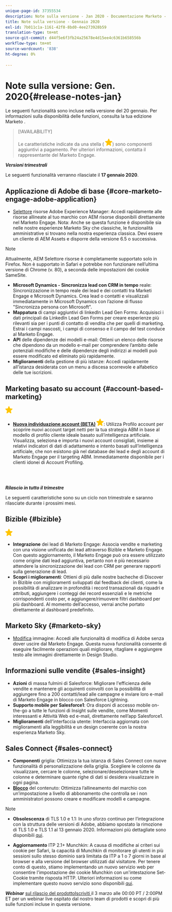 ```yaml
---
unique-page-id: 37355534
description: Note sulla versione - Jan 2020 - Documentazione Marketo - Documentazione del prodotto
title: Note sulla versione - Gennaio 2020
exl-id: 7b011c1a-1161-42f8-8bd0-4ee273928b59
translation-type: tm+mt
source-git-commit: d44f5e6f3fb24a25678e4d15ee4c6361b658556b
workflow-type: tm+mt
source-wordcount: '838'
ht-degree: 0%

---
```


# Note sulla versione: Gen. 2020{#release-notes-jan}

Le seguenti funzionalità sono incluse nella versione del 20 gennaio. Per informazioni sulla disponibilità delle funzioni, consulta la tua edizione Marketo .

>[!AVAILABILITY]
>
>Le caratteristiche indicate da una stella ( ![(star)](assets/yellow-star.png)) sono componenti aggiuntivi a pagamento. Per ulteriori informazioni, contatta il rappresentante del Marketo Engage.

**_Versioni trimestrali_**

Le seguenti funzionalità verranno rilasciate il **17 gennaio 2020**.

## Applicazione di Adobe di base {#core-marketo-engage-adobe-application}

* [Selettore](/help/marketo/product-docs/core-marketo-concepts/miscellaneous/importing-assets-with-adobe-experience-manager.md) risorse Adobe Experience Manager: Accedi rapidamente alle risorse allineate al tuo marchio con AEM risorse disponibili direttamente nel Marketo Engage. Nota: Anche se questa funzione è disponibile sia nelle nostre esperienze Marketo Sky che classiche, le funzionalità amministrative si trovano nella nostra esperienza classica. Devi essere un cliente di AEM Assets e disporre della versione 6.5 o successiva.

>[!NOTE]
>
>Attualmente, AEM Selettore risorse è completamente supportato solo in Firefox. Non è supportato in Safari e potrebbe non funzionare nell’ultima versione di Chrome (v. 80), a seconda delle impostazioni dei cookie SameSite.

* **Microsoft Dynamics - Sincronizza lead con CRM in tempo** reale: Sincronizzazione in tempo reale dei lead e dei contatti tra Marketi Engage e Microsoft Dynamics. Crea lead o contatti e visualizzali immediatamente in Microsoft Dynamics con l’azione di flusso &quot;Sincronizza persona con Microsoft&quot;.
* **Mappatura** di campi aggiuntivi di linkedIn Lead Gen Forms: Acquisisci i dati principali da LinkedIn Lead Gen Forms per creare esperienze più rilevanti sia per i punti di contatto di vendita che per quelli di marketing. Estrai i campi nascosti, i campi di consenso e il campo del test conduce al Marketo Engage.
* **API** delle dipendenze dei modelli e-mail: Ottieni un elenco delle risorse che dipendono da un modello e-mail per comprendere l’ambito delle potenziali modifiche e delle dipendenze degli indirizzi ai modelli può essere modificato ed eliminato più rapidamente.
* **Miglioramenti** della gestione di più istanze: Accedi rapidamente all’istanza desiderata con un menu a discesa scorrevole e alfabetico delle tue iscrizioni.

## Marketing basato su account {#account-based-marketing}

![(stella)](assets/yellow-star.png)

* **[Nuova individuazione account (BETA)](https://docs.marketo.com/x/WQA6Ag) ![ (star)](assets/yellow-star.png)**: Utilizza Profilo account per scoprire nuovi account target netti per la tua strategia ABM in base al modello di profilo cliente ideale basato sull’intelligenza artificiale. Visualizza, seleziona e importa i nuovi account consigliati, insieme ai relativi indicatori di dati di adattamento e intento basati sull’intelligenza artificiale, che non esistono già nel database dei lead e degli account di Marketo Engage per il targeting ABM. Immediatamente disponibile per i clienti idonei di Account Profiling.

<br> 

**_Rilascio in tutto il trimestre_**

Le seguenti caratteristiche sono su un ciclo non trimestrale e saranno rilasciate durante i prossimi mesi.

## Bizible {#bizible}

![(stella)](assets/yellow-star.png)

* **Integrazione** dei lead di Marketo Engage: Associa vendite e marketing con una visione unificata dei lead attraverso Bizible e Marketo Engage. Con questo aggiornamento, il Marketo Engage può ora essere utilizzato come origine dati lead aggiuntiva, pertanto non è più necessario attendere la sincronizzazione dei lead con CRM per generare rapporti sulla generazione di lead.
* **Scopri i miglioramenti**: Ottieni di più dalle nostre bacheche di Discover in Bizible con miglioramenti sviluppati dal feedback dei clienti, come la possibilità di analizzare in profondità i record transazionali da riquadri e attributi, aggiungere i conteggi dei record essenziali e le metriche corrispondenti costo per, e aggiungere/rimuovere filtri dashboard per più dashboard. Al momento dell’accesso, verrai anche portato direttamente al dashboard predefinito.

## Marketo Sky {#marketo-sky}

* [Modifica](https://experienceleague.adobe.com/docs/marketo/sky/design-studio/marketo-image-editor.html?lang=en#design-studio) immagine: Accedi alle funzionalità di modifica di Adobe senza dover uscire dal Marketo Engage. Questa nuova funzionalità consente di eseguire facilmente operazioni quali migliorare, ritagliare e aggiungere testo alle immagini direttamente in Design Studio.

## Informazioni sulle vendite {#sales-insight}

* **Azioni** di massa fulmini di Salesforce: Migliorare l&#39;efficienza delle vendite e mantenere gli acquirenti coinvolti con la possibilità di aggiungere fino a 200 contatti/lead alle campagne e inviare loro e-mail di Marketo Engage in blocco con Salesforce Lightning.
* **Supporto mobile per Salesforce1**: Ora disponi di accesso mobile on-the-go a tutte le funzioni di Insight sulle vendite, come Momenti interessanti e Attività Web ed e-mail, direttamente nell’app Salesforce1.
* **Miglioramenti** dell’interfaccia utente: Interfaccia aggiornata con miglioramenti alla leggibilità e un design coerente con la nostra esperienza Marketo Sky.

## Sales Connect {#sales-connect}

* **Componenti** griglia: Ottimizza la tua istanza di Sales Connect con nuove funzionalità di personalizzazione della griglia. Scegliere le colonne da visualizzare, cercare le colonne, selezionare/deselezionare tutte le colonne e determinare quante righe di dati si desidera visualizzare in ogni pagina.
* **[Blocco](/help/marketo/product-docs/marketo-sales-connect/admin/content-lockdown.md)** del contenuto: Ottimizza l’allineamento del marchio con un’impostazione a livello di abbonamento che controlla se i non amministratori possono creare e modificare modelli e campagne.

>[!NOTE]
>
>* **Obsolescenza** di TLS 1.0 e 1.1: In uno sforzo continuo per l’integrazione con la struttura delle versioni di Adobe, abbiamo spostato la rimozione di TLS 1.0 e TLS 1.1 al 13 gennaio 2020. Informazioni più dettagliate sono disponibili [qui](https://nation.marketo.com/docs/DOC-7059-tls-10-11-deprecation-faq).
   >
   >
* **Aggiornamento** ITP 2.1+ Munchkin: A causa di modifiche ai criteri sui cookie per Safari, la capacità di Munchkin di monitorare gli utenti in più sessioni sullo stesso dominio sarà limitata da ITP a 1 o 7 giorni in base al browser e alla versione del browser utilizzati dal visitatore. Per tenere conto di questo, stiamo implementando un nuovo servizio web per consentire l&#39;impostazione dei cookie Munchkin con un&#39;intestazione Set-Cookie tramite risposta HTTP. Ulteriori informazioni su come implementare questo nuovo servizio sono disponibili [qui](https://nation.marketo.com/docs/DOC-7351).


**_Webinar_** [sul rilascio del prodottoIscriviti ](https://engage.marketo.com/Jan_Feb_20_Release_Webinar_Registration.html) il 3 marzo alle 00:00 PT / 2:00PM ET per un webinar live ospitato dal nostro team di prodotti e scopri di più sulle funzioni incluse in questa versione.
